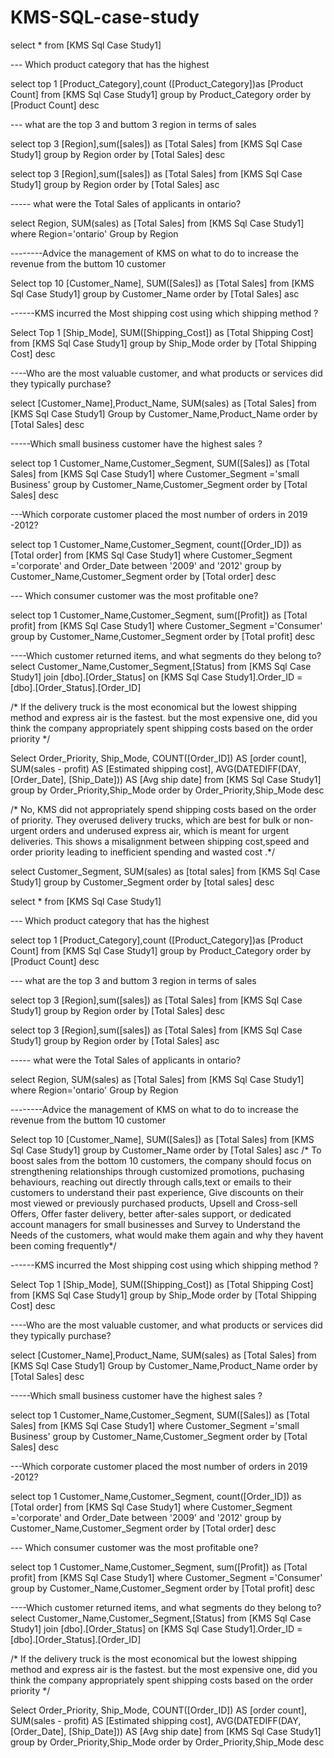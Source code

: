 # KMS-SQL-case-study
select *
from [KMS Sql Case Study1]


--- Which product category that has the highest 

select top 1 [Product_Category],count ([Product_Category])as [Product Count]
from [KMS Sql Case Study1]
group by Product_Category
order by [Product Count] desc


--- what are the top 3 and buttom 3 region in terms of sales 

select top 3 [Region],sum([sales]) as [Total Sales]
from [KMS Sql Case Study1]
group by Region
order by [Total Sales] desc

select top 3 [Region],sum([sales]) as [Total Sales]
from [KMS Sql Case Study1]
group by Region
order by [Total Sales] asc

----- what were  the Total Sales of applicants in ontario?

select Region, SUM(sales) as [Total Sales]
from [KMS Sql Case Study1]
where Region='ontario'
Group by Region

--------Advice the management of KMS on what to do to increase the revenue from the buttom 10 customer 

Select top 10 [Customer_Name], SUM([Sales]) as [Total Sales]
from [KMS Sql Case Study1]
group by Customer_Name
order by [Total Sales] asc

------KMS incurred the Most shipping cost using which shipping method ?

Select Top 1 [Ship_Mode], SUM([Shipping_Cost]) as [Total Shipping Cost]
from [KMS Sql Case Study1]
group by Ship_Mode
order by [Total Shipping Cost] desc

----Who are the most valuable customer, and what products or services did they typically purchase?

select [Customer_Name],Product_Name, SUM(sales) as [Total Sales]
from [KMS Sql Case Study1]
Group by Customer_Name,Product_Name
order by [Total Sales] desc

-----Which small business customer have the highest sales ?

select top 1 Customer_Name,Customer_Segment, SUM([Sales]) as [Total Sales]
from [KMS Sql Case Study1]
where Customer_Segment ='small Business'
group by Customer_Name,Customer_Segment
order by [Total Sales] desc

---Which corporate customer placed the most number of orders in 2019 -2012?

select top 1  Customer_Name,Customer_Segment, count([Order_ID]) as [Total order]
from [KMS Sql Case Study1]
where Customer_Segment ='corporate' and Order_Date between '2009' and '2012'
group by Customer_Name,Customer_Segment
order by [Total order] desc

---  Which consumer customer was the most profitable one?

select top 1 Customer_Name,Customer_Segment, sum([Profit]) as [Total profit]
from [KMS Sql Case Study1]
where Customer_Segment ='Consumer'
group by Customer_Name,Customer_Segment
order by [Total profit] desc

----Which customer returned items, and what segments do they belong to?
select Customer_Name,Customer_Segment,[Status]
from [KMS Sql Case Study1]
join [dbo].[Order_Status]
on [KMS Sql Case Study1].Order_ID = [dbo].[Order_Status].[Order_ID]

/* If the delivery truck is the most economical but the lowest shipping method and express air is the fastest.
but the most expensive one, did you think the company appropriately spent shipping costs based on the order priority */

Select Order_Priority, Ship_Mode,
    COUNT([Order_ID]) AS [order count],
    SUM(sales - profit) AS [Estimated shipping cost],
    AVG(DATEDIFF(DAY, [Order_Date], [Ship_Date])) AS [Avg ship date]
from  [KMS Sql Case Study1] 
group by Order_Priority,Ship_Mode
order by  Order_Priority,Ship_Mode desc       
     
/* No, KMS did not appropriately spend shipping costs based on the order of  priority.
They overused delivery trucks, which are best for bulk or non-urgent orders and 
underused express air, which is meant for urgent deliveries. 
This shows a misalignment between shipping cost,speed and order priority leading to inefficient spending and wasted cost .*/


select Customer_Segment, SUM(sales) as [total sales]
from [KMS Sql Case Study1]
group by Customer_Segment
order by [total sales] desc


select *
from [KMS Sql Case Study1]


--- Which product category that has the highest 

select top 1 [Product_Category],count ([Product_Category])as [Product Count]
from [KMS Sql Case Study1]
group by Product_Category
order by [Product Count] desc


--- what are the top 3 and buttom 3 region in terms of sales 

select top 3 [Region],sum([sales]) as [Total Sales]
from [KMS Sql Case Study1]
group by Region
order by [Total Sales] desc

select top 3 [Region],sum([sales]) as [Total Sales]
from [KMS Sql Case Study1]
group by Region
order by [Total Sales] asc

----- what were  the Total Sales of applicants in ontario?

select Region, SUM(sales) as [Total Sales]
from [KMS Sql Case Study1]
where Region='ontario'
Group by Region

--------Advice the management of KMS on what to do to increase the revenue from the buttom 10 customer 

Select top 10 [Customer_Name], SUM([Sales]) as [Total Sales]
from [KMS Sql Case Study1]
group by Customer_Name
order by [Total Sales] asc
/* To boost sales from the bottom 10 customers, the company should focus on strengthening relationships 
through customized promotions, puchasing behaviours, reaching out directly through calls,text or emails to their customers to understand their past experience,
Give discounts on their most viewed or previously purchased products, Upsell and Cross-sell Offers,
Offer faster delivery, better after-sales support, or dedicated account managers for small businesses and  Survey to Understand 
the Needs of the customers, what would make them again and why they havent been coming frequently*/

------KMS incurred the Most shipping cost using which shipping method ?

Select Top 1 [Ship_Mode], SUM([Shipping_Cost]) as [Total Shipping Cost]
from [KMS Sql Case Study1]
group by Ship_Mode
order by [Total Shipping Cost] desc

----Who are the most valuable customer, and what products or services did they typically purchase?

select [Customer_Name],Product_Name, SUM(sales) as [Total Sales]
from [KMS Sql Case Study1]
Group by Customer_Name,Product_Name
order by [Total Sales] desc

-----Which small business customer have the highest sales ?

select top 1 Customer_Name,Customer_Segment, SUM([Sales]) as [Total Sales]
from [KMS Sql Case Study1]
where Customer_Segment ='small Business'
group by Customer_Name,Customer_Segment
order by [Total Sales] desc

---Which corporate customer placed the most number of orders in 2019 -2012?

select top 1  Customer_Name,Customer_Segment, count([Order_ID]) as [Total order]
from [KMS Sql Case Study1]
where Customer_Segment ='corporate' and Order_Date between '2009' and '2012'
group by Customer_Name,Customer_Segment
order by [Total order] desc

---  Which consumer customer was the most profitable one?

select top 1 Customer_Name,Customer_Segment, sum([Profit]) as [Total profit]
from [KMS Sql Case Study1]
where Customer_Segment ='Consumer'
group by Customer_Name,Customer_Segment
order by [Total profit] desc

----Which customer returned items, and what segments do they belong to?
select Customer_Name,Customer_Segment,[Status]
from [KMS Sql Case Study1]
join [dbo].[Order_Status]
on [KMS Sql Case Study1].Order_ID = [dbo].[Order_Status].[Order_ID]

/* If the delivery truck is the most economical but the lowest shipping method and express air is the fastest.
but the most expensive one, did you think the company appropriately spent shipping costs based on the order priority */

Select Order_Priority, Ship_Mode,
    COUNT([Order_ID]) AS [order count],
    SUM(sales - profit) AS [Estimated shipping cost],
    AVG(DATEDIFF(DAY, [Order_Date], [Ship_Date])) AS [Avg ship date]
from  [KMS Sql Case Study1] 
group by Order_Priority,Ship_Mode
order by  Order_Priority,Ship_Mode desc
